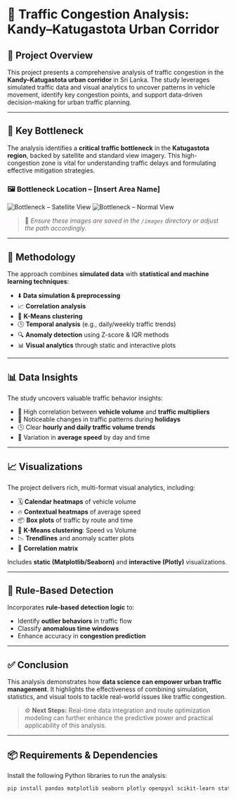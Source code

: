 # 🚦 Traffic Congestion Analysis: Kandy–Katugastota Urban Corridor

## 📘 Project Overview
This project presents a comprehensive analysis of traffic congestion in the **Kandy–Katugastota urban corridor** in Sri Lanka. The study leverages simulated traffic data and visual analytics to uncover patterns in vehicle movement, identify key congestion points, and support data-driven decision-making for urban traffic planning.

---

## 🚧 Key Bottleneck
The analysis identifies a **critical traffic bottleneck** in the **Katugastota region**, backed by satellite and standard view imagery. This high-congestion zone is vital for understanding traffic delays and formulating effective mitigation strategies.

### 🖼️ Bottleneck Location – [Insert Area Name]
![Bottleneck – Satellite View](images/bottleneck_satellite.jpg)
![Bottleneck – Normal View](images/bottleneck_normal.jpg)

> 📌 _Ensure these images are saved in the `/images` directory or adjust the path accordingly._

---

## 🧪 Methodology
The approach combines **simulated data** with **statistical and machine learning techniques**:

- ⬇️ **Data simulation & preprocessing**  
- 📈 **Correlation analysis**  
- 🤖 **K-Means clustering**  
- 🕓 **Temporal analysis** (e.g., daily/weekly traffic trends)  
- 🔍 **Anomaly detection** using Z-score & IQR methods  
- 📊 **Visual analytics** through static and interactive plots  

---

## 📊 Data Insights
The study uncovers valuable traffic behavior insights:

- 🔁 High correlation between **vehicle volume** and **traffic multipliers**  
- 🎉 Noticeable changes in traffic patterns during **holidays**  
- 🕓 Clear **hourly and daily traffic volume trends**  
- 🚗 Variation in **average speed** by day and time  

---

## 📈 Visualizations
The project delivers rich, multi-format visual analytics, including:

- 🗓️ **Calendar heatmaps** of vehicle volume  
- 🔥 **Contextual heatmaps** of average speed  
- 📦 **Box plots** of traffic by route and time  
- 🔵 **K-Means clustering**: Speed vs Volume  
- 📉 **Trendlines** and anomaly scatter plots  
- 🧮 **Correlation matrix**  

Includes **static (Matplotlib/Seaborn)** and **interactive (Plotly)** visualizations.

---

## 🧠 Rule-Based Detection
Incorporates **rule-based detection logic** to:

- Identify **outlier behaviors** in traffic flow  
- Classify **anomalous time windows**  
- Enhance accuracy in **congestion prediction**  

---

## ✅ Conclusion
This analysis demonstrates how **data science can empower urban traffic management**. It highlights the effectiveness of combining simulation, statistics, and visual tools to tackle real-world issues like traffic congestion.

> ⚙️ **Next Steps:** Real-time data integration and route optimization modeling can further enhance the predictive power and practical applicability of this analysis.

---

## 📦 Requirements & Dependencies

Install the following Python libraries to run the analysis:

```bash
pip install pandas matplotlib seaborn plotly openpyxl scikit-learn statsmodels
